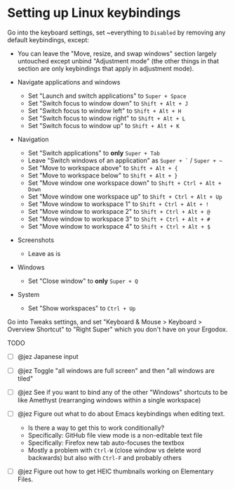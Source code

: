 # Setting up Linux keybindings

Go into the keyboard settings, set ~everything to `Disabled` by removing any
default keybindings, except:

- You can leave the "Move, resize, and swap windows" section largely untouched
  except unbind "Adjustment mode" (the other things in that section are only
  keybindings that apply in adjustment mode).

- Navigate applications and windows
  - Set "Launch and switch applications" to `Super + Space`
  - Set "Switch focus to window down" to `Shift + Alt + J`
  - Set "Switch focus to window left" to `Shift + Alt + H`
  - Set "Switch focus to window right" to `Shift + Alt + L`
  - Set "Switch focus to window up" to `Shift + Alt + K`

- Navigation
  - Set "Switch applications" to **only** `Super + Tab`
  - Leave "Switch windows of an application" as `` Super + ` `` / `Super + ~`
  - Set "Move to workspace above" to `Shift + Alt + {`
  - Set "Move to workspace below" to `Shift + Alt + }`
  - Set "Move window one workspace down" to `Shift + Ctrl + Alt + Down`
  - Set "Move window one workspace up" to `Shift + Ctrl + Alt + Up`
  - Set "Move window to workspace 1" to `Shift + Ctrl + Alt + !`
  - Set "Move window to workspace 2" to `Shift + Ctrl + Alt + @`
  - Set "Move window to workspace 3" to `Shift + Ctrl + Alt + #`
  - Set "Move window to workspace 4" to `Shift + Ctrl + Alt + $`

- Screenshots
  - Leave as is

- Windows
  - Set "Close window" to **only** `Super + Q`

- System
  - Set "Show workspaces" to `Ctrl + Up`

Go into Tweaks settings, and set "Keyboard & Mouse > Keyboard > Overview
Shortcut" to "Right Super" which you don't have on your Ergodox.

TODO

- [  ] @jez Japanese input
- [  ] @jez Toggle "all windows are full screen" and then "all windows are tiled"
- [  ] @jez See if you want to bind any of the other "Windows" shortcuts to be
  like Amethyst (rearranging windows within a single workspace)
- [  ] @jez Figure out what to do about Emacs keybindings when editing text.
  - Is there a way to get this to work conditionally?
  - Specifically: GitHub file view mode is a non-editable text file
  - Specifically: Firefox new tab auto-focuses the textbox
  - Mostly a problem with `Ctrl-W` (close window vs delete word backwards) but
    also with `Ctrl-F` and probably others
- [  ] @jez Figure out how to get HEIC thumbnails working on Elementary Files.



